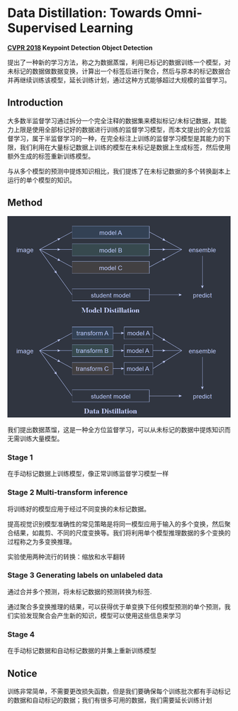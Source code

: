 # Data Distillation: Towards Omni-Supervised Learning

**[CVPR 2018](https://openaccess.thecvf.com/content_cvpr_2018/html/Radosavovic_Data_Distillation_Towards_CVPR_2018_paper.html)	Keypoint Detection  Object Detection**

提出了一种新的学习方法，称之为数据蒸馏，利用已标记的数据训练一个模型，对未标记的数据做数据变换，计算出一个标签后进行聚合，然后与原本的标记数据合并再继续训练该模型，延长训练计划，通过这种方式能够超过大规模的监督学习。

## Introduction

大多数半监督学习通过拆分一个完全注释的数据集来模拟标记/未标记数据，其能力上限是使用全部标记好的数据进行训练的监督学习模型，而本文提出的全方位监督学习，属于半监督学习的一种，在完全标注上训练的监督学习模型是其能力的下限，我们利用在大量标记数据上训练的模型在未标记是数据上生成标签，然后使用额外生成的标签重新训练模型。

与从多个模型的预测中提炼知识相比，我们提炼了在未标记数据的多个转换副本上运行的单个模型的知识。



## Method

![image-20240319210939490](imgs/image-20240319210939490.png)

我们提出数据蒸馏，这是一种全方位监督学习，可以从未标记的数据中提炼知识而无需训练大量模型。

### Stage 1

在手动标记数据上训练模型，像正常训练监督学习模型一样

### Stage 2	Multi-transform inference

将训练好的模型应用于经过不同变换的未标记数据。

提高视觉识别模型准确性的常见策略是将同一模型应用于输入的多个变换，然后聚合结果，如裁剪、不同的尺度变换等。我们将利用单个模型推理数据的多个变换的过程称之为多变换推理。

实验使用两种流行的转换：缩放和水平翻转

### Stage 3	Generating labels on unlabeled data

通过合并多个预测，将未标记数据的预测转换为标签.

通过聚合多变换推理的结果，可以获得优于单变换下任何模型预测的单个预测，我们实验发现聚合会产生新的知识，模型可以使用这些信息来学习

### Stage 4

在手动标记数据和自动标记数据的并集上重新训练模型



## Notice 

训练非常简单，不需要更改损失函数，但是我们要确保每个训练批次都有手动标记的数据和自动标记的数据；我们有很多可用的数据，我们需要延长训练计划